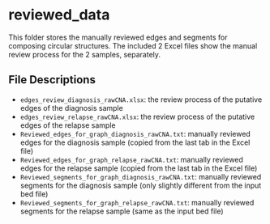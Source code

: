 # reviewed_data
This folder stores the manually reviewed edges and segments for composing circular structures. 
The included 2 Excel files show the manual review process for the 2 samples, separately. 

## File Descriptions
* `edges_review_diagnosis_rawCNA.xlsx`: the review process of the putative edges of the diagnosis sample
* `edges_review_relapse_rawCNA.xlsx`: the review process of the putative edges of the relapse sample
* `Reviewed_edges_for_graph_diagnosis_rawCNA.txt`: manually reviewed edges for the diagnosis sample (copied from the last tab in the Excel file) 
* `Reviewed_edges_for_graph_relapse_rawCNA.txt`: manually reviewed edges for the relapse sample (copied from the last tab in the Excel file) 
* `Reviewed_segments_for_graph_diagnosis_rawCNA.txt`: manually reviewed segments for the diagnosis sample (only slightly different from the input bed file) 
* `Reviewed_segments_for_graph_relapse_rawCNA.txt`: manually reviewed segments for the relapse sample (same as the input bed file)
